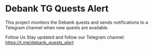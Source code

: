 # Debank TG Quests Alert

This project monitors the Debank quests and sends notifications to a Telegram channel when new quests are available.

Follow Us
Stay updated and follow our Telegram channel: https://t.me/debank_quests_alert